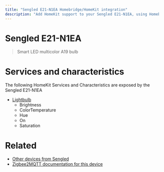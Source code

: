 ```yaml
---
title: "Sengled E21-N1EA Homebridge/HomeKit integration"
description: "Add HomeKit support to your Sengled E21-N1EA, using Homebridge, Zigbee2MQTT and homebridge-z2m."
---
```

<!---
This file has been GENERATED using src/docgen/docgen.ts
DO NOT EDIT THIS FILE MANUALLY!
-->
# Sengled E21-N1EA
> Smart LED multicolor A19 bulb


# Services and characteristics
The following HomeKit Services and Characteristics are exposed by
the Sengled E21-N1EA

* [Lightbulb](../../light.md)
  * Brightness
  * ColorTemperature
  * Hue
  * On
  * Saturation


# Related
* [Other devices from Sengled](../index.md#sengled)
* [Zigbee2MQTT documentation for this device](https://www.zigbee2mqtt.io/devices/E21-N1EA.html)